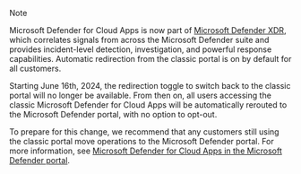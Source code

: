 <!--docutune:disable -->

> [!NOTE]
>
> Microsoft Defender for Cloud Apps is now part of [Microsoft Defender XDR](https://security.microsoft.com), which correlates signals from across the Microsoft Defender suite and provides incident-level detection, investigation, and powerful response capabilities. Automatic redirection from the classic portal is on by default for all customers.
>
> Starting June 16th, 2024, the redirection toggle to switch back to the classic portal will no longer be available. From then on, all users accessing the classic Microsoft Defender for Cloud Apps will be automatically rerouted to the Microsoft Defender portal, with no option to opt-out.
>
> To prepare for this change, we recommend that any customers still using the classic portal move operations to the Microsoft Defender portal. For more information, see [Microsoft Defender for Cloud Apps in the Microsoft Defender portal](/defender-xdr/microsoft-365-security-center-defender-cloud-apps).

<!--docutune:enable -->
